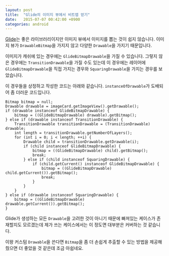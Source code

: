 ```yaml
---
layout: post
title:  "Glide의 이미지 뷰에서 비트맵 얻기"
date:   2015-07-07 00:42:00 +0900
categories: android 
---
```


[Glide](https://github.com/bumptech/glide)는 좋은 라이브러리이지만 이미지 뷰에서 이미지를 뽑는 것이 쉽지 않습니다. 이미지 뷰가 `DrawableBitmap`을 가지지 않고 다양한 `Drawable`을 가지기 때문입니다.

이미지가 캐쉬에 있는 경우에는 `GlideBitmapDrawable`을 가질 수 있습니다. 그렇지 않은 경우에는 `TransitionDrawable`을 가질 수도 있는데 이 경우에는 레이어에 `GlideBitmapDrawable`을 직접 가지는 경우와 `SquaringDrawable`을 가지는 경우를 보았습니다.

이 경우들을 상정하고 작성한 코드는 아래와 같습니다. `instanceOfDrawable`가 도배되어 좀 더러운 코드입니다.

```
Bitmap bitmap = null;
Drawable drawable = imageCard.getImageView().getDrawable();
if (drawable instanceof GlideBitmapDrawable) {
    bitmap = ((GlideBitmapDrawable) drawable).getBitmap();
} else if (drawable instanceof TransitionDrawable) {
    TransitionDrawable transitionDrawable = (TransitionDrawable) drawable;
    int length = transitionDrawable.getNumberOfLayers();
    for (int i = 0; i < length; ++i) {
        Drawable child = transitionDrawable.getDrawable(i);
        if (child instanceof GlideBitmapDrawable) {
            bitmap = ((GlideBitmapDrawable) child).getBitmap();
            break;
        } else if (child instanceof SquaringDrawable) {
            if (child.getCurrent() instanceof GlideBitmapDrawable) {
                bitmap = ((GlideBitmapDrawable) child.getCurrent()).getBitmap();
                break;
            }
        }
    }
} else if (drawable instanceof SquaringDrawable) {
    bitmap = ((GlideBitmapDrawable) drawable.getCurrent()).getBitmap();
}
```

Glide가 생성하는 모든 `Drawable`을 고려한 것이 아니기 때문에 빠져있는 케이스가 존재할지도 모르겠는데 제가 쓰는 케이스에서는 이 정도면 대부분은 커버하는 것 같습니다.

이왕 커스텀 `Drawable`을 쓴다면 `Bitmap`을 좀 더 손쉽게 추출할 수 있는 방법을 제공해줬으면 더 좋았을 것 같은데 조금 아쉽네요. 
